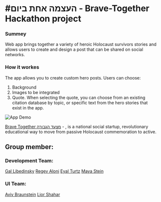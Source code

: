 # #העצמה אחת ביום - Brave-Together Hackathon project

### Summey
Web app brings together a variety of heroic Holocaust survivors stories and allows users to create and design a post that can be shared on social networks.

### How it workes
The app allows you to create custom hero posts. Users can choose:
 1) Background 
 2) Images to be integrated
 3) Quote. When selecting the quote, you can choose from an existing citation database by topic, or specific text from the hero stories that exist in the app.

![App Demo](Hackathon_Demo.gif) 

[Brave Together מצעד הגבורה](https://brave-together.com/en/האקתון-הגבורה/) - , is a national social startup, revolutionary educational way to move from passive Holocaust commemoration to active.

## Group member:
### Development Team:
[Gal Libedinsky](https://www.linkedin.com/in/gal-libedinsky)
[Regev Aloni](https://www.linkedin.com/in/aloniregev)
[Eyal Turtz](https://www.linkedin.com/in/eyal-turtz-7231ab152)
[Maya Stein](https://www.linkedin.com/in/maya-stein-7618021b8)

### UI Team:
[Aviv Braunstein](https://www.linkedin.com/in/aviv-braunstein-533607161)
[Lior Shahar](https://www.linkedin.com/in/lior-shahar-547244194)
